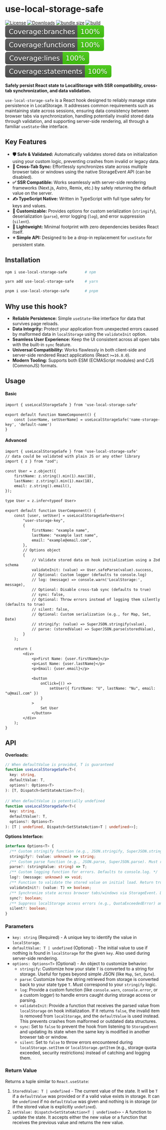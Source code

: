 # use-local-storage-safe

[![License](https://img.shields.io/npm/l/use-local-storage-safe)](https://github.com/hoqua/use-local-storage-safe/blob/main/LICENSE)
[![Downloads](https://img.shields.io/npm/dm/use-local-storage-safe)](https://www.npmjs.com/package/use-local-storage-safe)
[![bundle size](https://img.shields.io/bundlephobia/minzip/use-local-storage-safe)](https://bundlephobia.com/package/use-local-storage-safe)
[![build](https://img.shields.io/github/actions/workflow/status/hoqua/use-local-storage-safe/main.yml?branch=main)](https://github.com/hoqua/use-local-storage-safe/actions/workflows/main.yml)
[![coverage branches](https://raw.githubusercontent.com/hoqua/use-local-storage-safe/main/coverage/badge-branches.svg)](https://github.com/hoqua/use-local-storage-safe)
[![coverage functions](https://raw.githubusercontent.com/hoqua/use-local-storage-safe/main/coverage/badge-functions.svg)](https://github.com/hoqua/use-local-storage-safe)
[![coverage lines](https://raw.githubusercontent.com/hoqua/use-local-storage-safe/main/coverage/badge-lines.svg)](https://github.com/hoqua/use-local-storage-safe)
[![coverage statements](https://raw.githubusercontent.com/hoqua/use-local-storage-safe/main/coverage/badge-statements.svg)](https://github.com/hoqua/use-local-storage-safe)

**Safely persist React state to LocalStorage with SSR compatibility, cross-tab synchronization, and data validation.**

`use-local-storage-safe` is a React hook designed to reliably manage state persistence in LocalStorage. It addresses common requirements such as maintaining state across sessions, ensuring data consistency between browser tabs via synchronization, handling potentially invalid stored data through validation, and supporting server-side rendering, all through a familiar `useState`-like interface.

## Key Features

-   **🛡️ Safe & Validated:** Automatically validates stored data on initialization using your custom logic, preventing crashes from invalid or legacy data.
-   **🔄 Cross-Tab Sync:** Effortlessly synchronizes state across multiple browser tabs or windows using the native StorageEvent API (can be disabled).
-   **✅ SSR Compatible:** Works seamlessly with server-side rendering frameworks (Next.js, Astro, Remix, etc.) by safely returning the default value on the server.
-   **✍️ TypeScript Native:** Written in TypeScript with full type safety for keys and values.
-   **🔧 Customizable:** Provides options for custom serialization (`stringify`), deserialization (`parse`), error logging (`log`), and error suppression (`silent`).
-   **🚀 Lightweight:** Minimal footprint with zero dependencies besides React itself.
-   **⭐ Simple API:** Designed to be a drop-in replacement for `useState` for persistent state.

## Installation

```bash
npm i use-local-storage-safe        # npm
```
```bash
yarn add use-local-storage-safe     # yarn
```
```bash
pnpm i use-local-storage-safe       # pnpm
```

## Why use this hook?

-   **Reliable Persistence:** Simple `useState`-like interface for data that survives page reloads.
-   **Data Integrity:** Protect your application from unexpected errors caused by malformed data in `localStorage` using the `validateInit` option.
-   **Seamless User Experience:** Keep the UI consistent across all open tabs with the built-in `sync` feature.
-   **Universal Compatibility:** Works flawlessly in both client-side and server-side rendered React applications (React `>=16.8.0`).
-   **Modern Tooling:** Supports both ESM (ECMAScript modules) and CJS (CommonJS) formats.

## Usage

#### Basic

```tsx
import { useLocalStorageSafe } from 'use-local-storage-safe'

export default function NameComponent() {
    const [userName, setUserName] = useLocalStorageSafe('name-storage-key', 'default-name')
}
```

#### Advanced

```tsx
import { useLocalStorageSafe } from 'use-local-storage-safe'
// data could be validated with plain JS or any other library
import { z } from "zod";

const User = z.object({
    firstName: z.string().min(1).max(18),
    lastName: z.string().min(1).max(18),
    email: z.string().email(),
});

type User = z.infer<typeof User>

export default function UserComponent() {
    const [user, setUser] = useLocalStorageSafe<User>(
        "user-storage-key",
        {
            firstName: "example name",
            lastName: "example last name",
            email: "example@email.com",
        },
        // Options object
        {
            // Validate stored data on hook initialization using a Zod schema
            validateInit: (value) => User.safeParse(value).success,
            // Optional: Custom logger (defaults to console.log)
            // log: (message) => console.warn('LocalStorage:', message),
            // Optional: Disable cross-tab sync (defaults to true)
            // sync: false,
            // Optional: Throw errors instead of logging them silently (defaults to true)
            // silent: false,
            // Optional: Custom serialization (e.g., for Map, Set, Date)
            // stringify: (value) => SuperJSON.stringify(value),
            // parse: (storedValue) => SuperJSON.parse(storedValue),
        }
    );

    return (
        <div>
            <p>First Name: {user.firstName}</p>
            <p>Last Name: {user.lastName}</p>
            <p>Email: {user.email}</p>

            <button
                onClick={() =>
                    setUser({ firstName: "U", lastName: "Nu", email: "u@mail.com" })
                }
            >
                Set User
            </button>
        </div>
    );
}
```

## API

**Overloads:**

```typescript
// When defaultValue is provided, T is guaranteed
function useLocalStorageSafe<T>(
  key: string,
  defaultValue: T,
  options?: Options<T>
): [T, Dispatch<SetStateAction<T>>];

// When defaultValue is potentially undefined
function useLocalStorageSafe<T>(
  key: string,
  defaultValue?: T,
  options?: Options<T>
): [T | undefined, Dispatch<SetStateAction<T | undefined>>];
```

**Options Interface:**

```typescript
interface Options<T> {
  /** Custom stringify function (e.g., JSON.stringify, SuperJSON.stringify). Defaults to JSON.stringify. */
  stringify?: (value: unknown) => string;
  /** Custom parse function (e.g., JSON.parse, SuperJSON.parse). Must return the expected type T. Defaults to JSON.parse. */
  parse?: (stringValue: string) => T;
  /** Custom logging function for errors. Defaults to console.log. */
  log?: (message: unknown) => void;
  /** Function to validate the stored value on initial load. Return true if valid, false otherwise. If false, the stored item is removed, and the defaultValue is used (if provided). */
  validateInit?: (value: T) => boolean;
  /** Synchronize state across browser tabs/windows via StorageEvent. Defaults to true. */
  sync?: boolean;
  /** Suppress localStorage access errors (e.g., QuotaExceededError) and log them instead. Defaults to true. */
  silent?: boolean;
}
```

### Parameters

-   `key: string` (Required) - A unique key to identify the value in `localStorage`.
-   `defaultValue: T | undefined` (Optional) - The initial value to use if nothing is found in `localStorage` for the given `key`. Also used during server-side rendering.
-   `options: Options<T>` (Optional) - An object to customize behavior:
    -   `stringify`: Customize how your state `T` is converted to a string for storage. Useful for types beyond simple JSON (like `Map`, `Set`, `Date`).
    -   `parse`: Customize how the string retrieved from storage is converted back to your state type `T`. Must correspond to your `stringify` logic.
    -   `log`: Provide a custom function (like `console.warn`, `console.error`, or a custom logger) to handle errors caught during storage access or parsing.
    -   `validateInit`: Provide a function that receives the parsed value from `localStorage` on hook initialization. If it returns `false`, the invalid item is removed from `localStorage`, and the `defaultValue` is used instead. This prevents crashes from malformed or outdated data structures.
    -   `sync`: Set to `false` to prevent the hook from listening to `StorageEvent` and updating its state when the same key is modified in another browser tab or window.
    -   `silent`: Set to `false` to throw errors encountered during `localStorage.setItem` or `localStorage.getItem` (e.g., storage quota exceeded, security restrictions) instead of catching and logging them.

### Return Value

Returns a tuple similar to `React.useState`:

1.  `StoredValue: T | undefined` - The current value of the state. It will be `T` if a `defaultValue` was provided or if a valid value exists in storage. It can be `undefined` if no `defaultValue` was given and nothing is in storage (or if the stored value is explicitly `undefined`).
2.  `setValue: Dispatch<SetStateAction<T | undefined>>` - A function to update the state. It accepts either the new value or a function that receives the previous value and returns the new value.